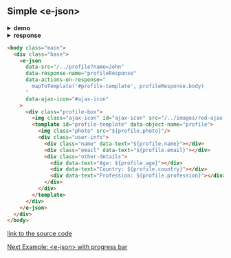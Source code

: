 ## Simple &lt;e-json&gt;

<details><summary><b>demo</b></summary>

<a href="http://www.youtube.com/watch?feature=player_embedded&v=5TSKXw9YOrk" target="_blank">
  <img class="youtube-video" src="http://img.youtube.com/vi/5TSKXw9YOrk/0.jpg" width="450"/>
</a>

</details><details><summary><b>response</b></summary>

```bash
Request URL: http://localhost:8000/profile?name=John
Request Method: GET
-----------------------------------------------------
Status Code: 200 ok
Content-Type: application/json
```
```json
{
  "age": 27,
  "country": "Canada",
  "email": "john@email.com",
  "name": "John",
  "photo": "/../images/John.svg",
  "profession": "dentist",
}
```

</details>

```html
<body class="main">
  <div class="base">
    <e-json
      data-src="/../profile?name=John"
      data-response-name="profileResponse"
      data-actions-on-response="
        mapToTemplate('#profile-template', profileResponse.body)
      "
      data-ajax-icon="#ajax-icon"
    >
      <div class="profile-box">
        <img class="ajax-icon" id="ajax-icon" src="/../images/red-ajax-loader.gif"/>
        <template id="profile-template" data-object-name="profile">
          <img class="photo" src="${profile.photo}"/>
          <div class="user-info">
            <div class="name" data-text="${profile.name}"></div>
            <div class="email" data-text="${profile.email}"></div>
            <div class="other-details">
              <div data-text="Age: ${profile.age}"></div>
              <div data-text="Country: ${profile.country}"></div>
              <div data-text="Profession: ${profile.profession}"></div>
            </div>
          </div>
        </template>
      </div>
    </e-json>
  </div> 
</body>
```
[link to the source code](https://github.com/Guseyn/EHTML/blob/master/examples/src/simple-json-page.html)

[Next Example: &lt;e-json&gt; with progress bar](/html/examples/e-json-with-progress-bar.html)
